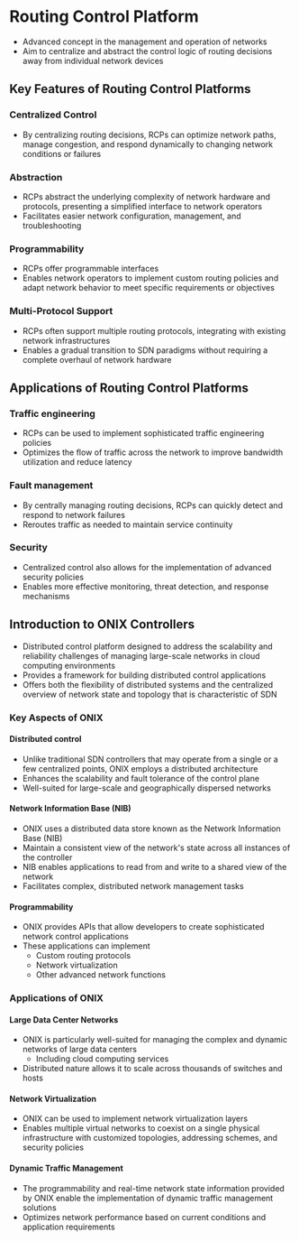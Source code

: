# Routing Control Platform
- Advanced concept in the management and operation of networks
- Aim to centralize and abstract the control logic of routing decisions away from individual network devices

## Key Features of Routing Control Platforms
### Centralized Control
- By centralizing routing decisions, RCPs can optimize network paths, manage congestion, and respond dynamically to changing network conditions or failures
### Abstraction
- RCPs abstract the underlying complexity of network hardware and protocols, presenting a simplified interface to network operators
- Facilitates easier network configuration, management, and troubleshooting
### Programmability
- RCPs offer programmable interfaces
- Enables network operators to implement custom routing policies and adapt network behavior to meet specific requirements or objectives
### Multi-Protocol Support
- RCPs often support multiple routing protocols, integrating with existing network infrastructures
- Enables a gradual transition to SDN paradigms without requiring a complete overhaul of network hardware

## Applications of Routing Control Platforms
### Traffic engineering
- RCPs can be used to implement sophisticated traffic engineering policies
- Optimizes the flow of traffic across the network to improve bandwidth utilization and reduce latency
### Fault management
- By centrally managing routing decisions, RCPs can quickly detect and respond to network failures
- Reroutes traffic as needed to maintain service continuity
### Security
- Centralized control also allows for the implementation of advanced security policies
- Enables more effective monitoring, threat detection, and response mechanisms

## Introduction to ONIX Controllers
- Distributed control platform designed to address the scalability and reliability challenges of managing large-scale networks in cloud computing environments
- Provides a framework for building distributed control applications
- Offers both the flexibility of distributed systems and the centralized overview of network state and topology that is characteristic of SDN
### Key Aspects of ONIX
#### Distributed control
- Unlike traditional SDN controllers that may operate from a single or a few centralized points, ONIX employs a distributed architecture
- Enhances the scalability and fault tolerance of the control plane
- Well-suited for large-scale and geographically dispersed networks
#### Network Information Base (NIB)
- ONIX uses a distributed data store known as the Network Information Base (NIB)
- Maintain a consistent view of the network's state across all instances of the controller
- NIB enables applications to read from and write to a shared view of the network
- Facilitates complex, distributed network management tasks
#### Programmability
- ONIX provides APIs that allow developers to create sophisticated network control applications
- These applications can implement
  - Custom routing protocols
  - Network virtualization
  - Other advanced network functions
### Applications of ONIX
#### Large Data Center Networks
- ONIX is particularly well-suited for managing the complex and dynamic networks of large data centers
  - Including cloud computing services
- Distributed nature allows it to scale across thousands of switches and hosts
#### Network Virtualization
- ONIX can be used to implement network virtualization layers
- Enables multiple virtual networks to coexist on a single physical infrastructure with customized topologies, addressing schemes, and security policies
#### Dynamic Traffic Management
- The programmability and real-time network state information provided by ONIX enable the implementation of dynamic traffic management solutions
- Optimizes network performance based on current conditions and application requirements

